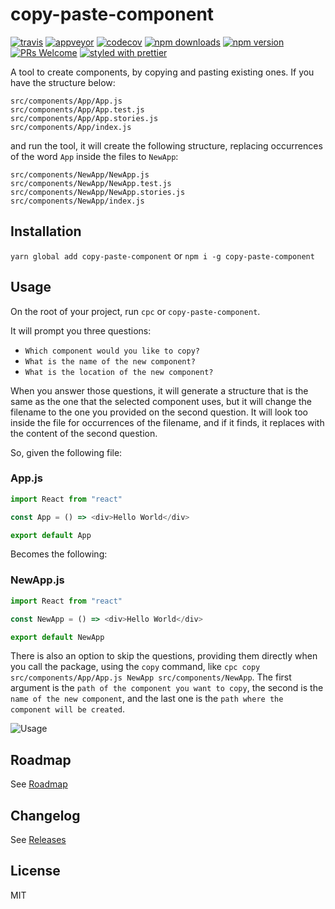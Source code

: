 # copy-paste-component

[![travis](https://img.shields.io/travis/GabrielDuarteM/copy-paste-component/master.svg)](https://travis-ci.org/GabrielDuarteM/copy-paste-component)
[![appveyor](https://img.shields.io/appveyor/ci/gabrielduartem/copy-paste-component/master.svg)](https://ci.appveyor.com/project/GabrielDuarteM/copy-paste-component)
[![codecov](https://img.shields.io/codecov/c/github/GabrielDuarteM/copy-paste-component.svg)](https://codecov.io/gh/GabrielDuarteM/copy-paste-component)
[![npm downloads](https://img.shields.io/npm/dw/copy-paste-component.svg)](https://www.npmjs.com/package/copy-paste-component)
[![npm version](https://img.shields.io/npm/v/copy-paste-component.svg)](https://www.npmjs.com/package/copy-paste-component)
[![PRs Welcome](https://img.shields.io/badge/PRs-welcome-brightgreen.svg)](http://makeapullrequest.com)
[![styled with prettier](https://img.shields.io/badge/styled_with-prettier-ff69b4.svg)](https://github.com/prettier/prettier)

A tool to create components, by copying and pasting existing ones.
If you have the structure below:

```
src/components/App/App.js
src/components/App/App.test.js
src/components/App/App.stories.js
src/components/App/index.js
```

and run the tool, it will create the following structure, replacing occurrences of the word `App` inside the files to `NewApp`:

```
src/components/NewApp/NewApp.js
src/components/NewApp/NewApp.test.js
src/components/NewApp/NewApp.stories.js
src/components/NewApp/index.js
```

## Installation

`yarn global add copy-paste-component` or `npm i -g copy-paste-component`

## Usage

On the root of your project, run `cpc` or `copy-paste-component`.

It will prompt you three questions:

* `Which component would you like to copy?`
* `What is the name of the new component?`
* `What is the location of the new component?`

When you answer those questions, it will generate a structure that is the same as the one that the selected component uses, but it will change the filename to the one you provided on the second question.
It will look too inside the file for occurrences of the filename, and if it finds, it replaces with the content of the second question.

So, given the following file:

### App.js

```js
import React from "react"

const App = () => <div>Hello World</div>

export default App
```

Becomes the following:

### NewApp.js

```js
import React from "react"

const NewApp = () => <div>Hello World</div>

export default NewApp
```

There is also an option to skip the questions, providing them directly when you call the package, using the `copy` command, like `cpc copy src/components/App/App.js NewApp src/components/NewApp`. The first argument is the `path of the component you want to copy`, the second is the `name of the new component`, and the last one is the `path where the component will be created`.

![Usage](https://thumbs.gfycat.com/ColorlessSelfassuredDonkey-max-14mb.gif)

## Roadmap

See [Roadmap](https://github.com/GabrielDuarteM/copy-paste-component/projects/1)

## Changelog

See [Releases](https://github.com/GabrielDuarteM/copy-paste-component/releases)

## License

MIT
